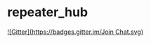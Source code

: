 # repeater_hub
[![Gitter](https://badges.gitter.im/Join Chat.svg)](https://gitter.im/yasuhito/repeater_hub?utm_source=badge&utm_medium=badge&utm_campaign=pr-badge&utm_content=badge)